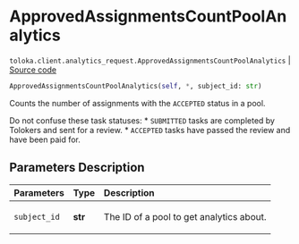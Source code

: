 # ApprovedAssignmentsCountPoolAnalytics
`toloka.client.analytics_request.ApprovedAssignmentsCountPoolAnalytics` | [Source code](https://github.com/Toloka/toloka-kit/blob/v1.2.0.post1/src/client/analytics_request.py#L100)

```python
ApprovedAssignmentsCountPoolAnalytics(self, *, subject_id: str)
```

Counts the number of assignments with the `ACCEPTED` status in a pool.


Do not confuse these task statuses:
    * `SUBMITTED` tasks are completed by Tolokers and sent for a review.
    * `ACCEPTED` tasks have passed the review and have been paid for.

## Parameters Description

| Parameters | Type | Description |
| :----------| :----| :-----------|
`subject_id`|**str**|<p>The ID of a pool to get analytics about.</p>
